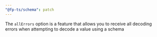 ```yaml
---
"@fp-ts/schema": patch
---
```


The `allErrors` option is a feature that allows you to receive all decoding errors when attempting to decode a value using a schema
